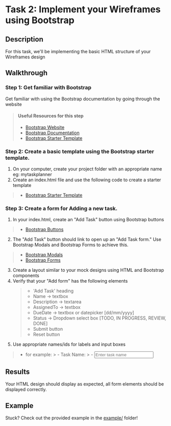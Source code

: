 # Task 2: Implement your Wireframes using Bootstrap

## Description

For this task, we'll be implementing the basic HTML structure of your Wireframes design

## Walkthrough

### Step 1: Get familiar with Bootstrap
Get familiar with using the Bootstrap documentation by going through the website
> #### Useful Resources for this step
> - [Bootstrap Website](https://getbootstrap.com)
> - [Bootstrap Documentation](https://getbootstrap.com/docs/4.5/getting-started/introduction/)
> - [Bootstrap Starter Template](https://getbootstrap.com/docs/4.4/getting-started/introduction/#starter-template)


### Step 2: Create a basic template using the Bootstrap starter template.
1. On your computer, create your project folder with an appropriate name eg: mytaskplanner
2. Create an index.html file and use the following code to create a starter template
> - [Bootstrap Starter Template](https://getbootstrap.com/docs/4.4/getting-started/introduction/#starter-template)


### Step 3: Create a form for Adding a new task.
1. In your index.html, create an "Add Task" button using Bootstrap buttons
> - [Bootstrap Buttons](https://getbootstrap.com/docs/4.4/components/buttons/)
2. The "Add Task" button should link to open up an "Add Task form." Use Bootstrap Modals and Bootstrap Forms to achieve this.
> - [Bootstrap Modals](https://getbootstrap.com/docs/4.4/components/modal/)
> - [Bootstrap Forms](https://getbootstrap.com/docs/4.4/components/forms/#horizontal-form)
3. Create a layout similar to your mock designs using HTML and Bootstrap components
4. Verify that your "Add form" has the following elements
    > - 'Add Task' heading
    > - Name -> textbox
    > - Description -> textarea
    > - AssignedTo -> textbox
    > - DueDate -> textbox or datepicker [dd/mm/yyyy]
    > - Status -> Dropdown select box [TODO, IN PROGRESS, REVIEW, DONE]
    > - Submit button 
    > - Reset button 
5. Use appropriate names/ids for labels and input boxes
>- for example: 
    > - <label for="taskName">Task Name:</label>
    > - <input type="text" class="form-control" placeholder="Enter task name" id="taskName">

## Results

Your HTML design should display as expected, all form elements should be displayed correctly. 

## Example

Stuck? Check out the provided example in the [example/](example/) folder!